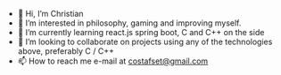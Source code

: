 - 👋 Hi, I’m Christian 
- 👀 I’m interested in philosophy, gaming and improving myself.
- 🌱 I’m currently learning react.js spring boot, C and C++ on the side
- 💞️ I’m looking to collaborate on projects using any of the technologies above, preferably C / C++
- 📫 How to reach me e-mail at costafset@gmail.com

<!---
RiasGremory/RiasGremory is a ✨ special ✨ repository because its `README.md` (this file) appears on your GitHub profile.
You can click the Preview link to take a look at your changes.
--->
